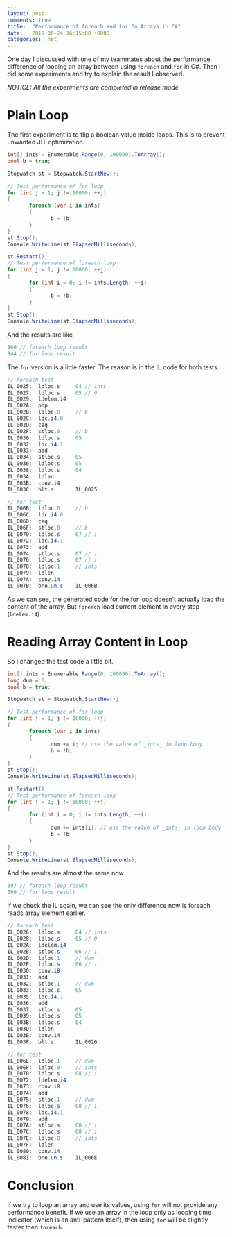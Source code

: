```yaml
---
layout: post
comments: true
title:  "Performance of foreach and for On Arrays in C#"
date:   2019-06-24 16:15:00 +0800
categories: .net
---
```

One day I discussed with one of my teammates about the performance difference of looping an array between using `foreach` and `for` in C#. Then I did some experiments and try to explain the result I observed.

*NOTICE: All the experiments are completed in release mode*

# Plain Loop
The first experiment is to flip a boolean value inside loops. This is to prevent unwanted JIT optimization.

```csharp
int[] ints = Enumerable.Range(0, 100000).ToArray();
bool b = true;

Stopwatch st = Stopwatch.StartNew();

// Test performance of for loop
for (int j = 1; j != 10000; ++j)
{
       foreach (var i in ints)
       {              
              b = !b;
       }
}
st.Stop();
Console.WriteLine(st.ElapsedMilliseconds);

st.Restart();
// Test performance of foreach loop
for (int j = 1; j != 10000; ++j)
{
       for (int i = 0; i != ints.Length; ++i)
       {              
              b = !b;
       }
}
st.Stop();
Console.WriteLine(st.ElapsedMilliseconds);
```

And the results are like

```csharp
860 // foreach loop result
844 // for loop result
```

The `for` version is a little faster. The reason is in the IL code for both tests.

```csharp
// foreach test
IL_0025:  ldloc.s     04 // ints
IL_0027:  ldloc.s     05 // 0
IL_0029:  ldelem.i4   
IL_002A:  pop         
IL_002B:  ldloc.0     // b
IL_002C:  ldc.i4.0    
IL_002D:  ceq         
IL_002F:  stloc.0     // b
IL_0030:  ldloc.s     05 
IL_0032:  ldc.i4.1    
IL_0033:  add         
IL_0034:  stloc.s     05 
IL_0036:  ldloc.s     05 
IL_0038:  ldloc.s     04 
IL_003A:  ldlen       
IL_003B:  conv.i4     
IL_003C:  blt.s       IL_0025

// for test
IL_006B:  ldloc.0     // b
IL_006C:  ldc.i4.0    
IL_006D:  ceq         
IL_006F:  stloc.0     // b
IL_0070:  ldloc.s     07 // i
IL_0072:  ldc.i4.1    
IL_0073:  add         
IL_0074:  stloc.s     07 // i
IL_0076:  ldloc.s     07 // i
IL_0078:  ldloc.1     // ints
IL_0079:  ldlen       
IL_007A:  conv.i4     
IL_007B:  bne.un.s    IL_006B
```

As we can see, the generated code for the for loop doesn't actually load the content of the array. But `foreach` load current element in every step (`ldelem.i4`).

# Reading Array Content in Loop

So I changed the test code a little bit.

```csharp
int[] ints = Enumerable.Range(0, 100000).ToArray();
long dum = 0;
bool b = true;

Stopwatch st = Stopwatch.StartNew();

// Test performance of for loop
for (int j = 1; j != 10000; ++j)
{
       foreach (var i in ints)
       {
              dum += i; // use the value of _ints_ in loop body
              b = !b;
       }
}
st.Stop();
Console.WriteLine(st.ElapsedMilliseconds);

st.Restart();
// Test performance of foreach loop
for (int j = 1; j != 10000; ++j)
{
       for (int i = 0; i != ints.Length; ++i)
       {
              dum += ints[i]; // use the value of _ints_ in loop body
              b = !b;
       }
}
st.Stop();
Console.WriteLine(st.ElapsedMilliseconds);
```

And the results are almost the same now

```csharp
597 // foreach loop result
599 // for loop result
```

If we check the IL again, we can see the only difference now is foreach reads array element earlier.
```csharp
// foreach test
IL_0026:  ldloc.s     04 // ints
IL_0028:  ldloc.s     05 // 0
IL_002A:  ldelem.i4   
IL_002B:  stloc.s     06 // i
IL_002D:  ldloc.1     // dum
IL_002E:  ldloc.s     06 // i
IL_0030:  conv.i8     
IL_0031:  add         
IL_0032:  stloc.1     // dum
IL_0033:  ldloc.s     05 
IL_0035:  ldc.i4.1    
IL_0036:  add         
IL_0037:  stloc.s     05 
IL_0039:  ldloc.s     05 
IL_003B:  ldloc.s     04 
IL_003D:  ldlen       
IL_003E:  conv.i4     
IL_003F:  blt.s       IL_0026

// for test
IL_006E:  ldloc.1     // dum
IL_006F:  ldloc.0     // ints
IL_0070:  ldloc.s     08 // i
IL_0072:  ldelem.i4   
IL_0073:  conv.i8     
IL_0074:  add         
IL_0075:  stloc.1     // dum
IL_0076:  ldloc.s     08 // i
IL_0078:  ldc.i4.1    
IL_0079:  add         
IL_007A:  stloc.s     08 // i
IL_007C:  ldloc.s     08 // i
IL_007E:  ldloc.0     // ints
IL_007F:  ldlen       
IL_0080:  conv.i4     
IL_0081:  bne.un.s    IL_006E
```

# Conclusion
If we try to loop an array and use its values, using `for` will not provide any performance benefit. If we use an array in the loop only as looping time indicator (which is an anti-pattern itself), then using `for` will be slightly faster then `foreach`.